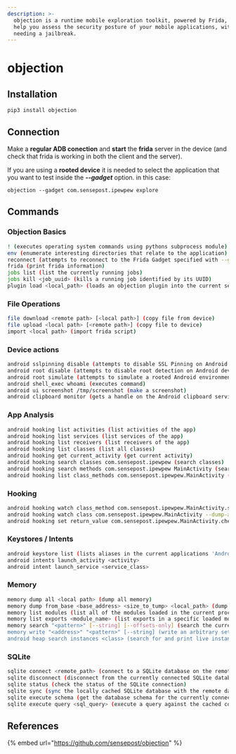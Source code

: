 ```yaml
---
description: >-
  objection is a runtime mobile exploration toolkit, powered by Frida, built to
  help you assess the security posture of your mobile applications, without
  needing a jailbreak.
---
```


# objection

## Installation

```
pip3 install objection
```

## Connection

Make a **regular ADB conection** and **start** the **frida** server in the device (and check that frida is working in both the client and the server).

If you are using a **rooted device** it is needed to select the application that you want to test inside the _**--gadget**_ option. in this case:

```
objection --gadget com.sensepost.ipewpew explore
```

## Commands

### Objection Basics

```bash
! (executes operating system commands using pythons subprocess module)
env (enumerate interesting directories that relate to the application)
reconnect (attempts to reconnect to the Frida Gadget specified with --gadget on startup)
frida (print frida information)
jobs list (list the currently running jobs)
jobs kill <job_uuid> (kills a running job identified by its UUID)
plugin load <local_path> (loads an objection plugin into the current session)
```

### File Operations

```bash
file download <remote path> [<local path>] (copy file from device)
file upload <local path> [<remote path>] (copy file to device)
import <local path> (import frida script)
```

### Device actions

```bash
android sslpinning disable (attempts to disable SSL Pinning on Android devices)
android root disable (attempts to disable root detection on Android devices)
android root simulate (attempts to simulate a rooted Android environment)
android shell_exec whoami (executes command)
android ui screenshot /tmp/screenshot (make a screenshot)
android clipboard monitor (gets a handle on the Android clipboard service)
```

### App Analysis

```bash
android hooking list activities (list activities of the app)
android hooking list services (list services of the app)
android hooking list receivers (list receivers of the app)
android hooking list classes (list all classes)
android hooking get current_activity (get current activity)
android hooking search classes com.sensepost.ipewpew (search classes)
android hooking search methods com.sensepost.ipewpew MainActivity (search methods)
android hooking list class_methods com.sensepost.ipewpew.MainActivity (list declared methods of a class with their parameters)
```

### Hooking

```bash
android hooking watch class_method com.sensepost.ipewpew.MainActivity.sum --dump-args --dump-backtrace --dump-return (hook a method)
android hooking watch class com.sensepost.ipewpew.MainActivity --dump-args --dump-return (hook entire class)
android hooking set return_value com.sensepost.ipewpew.MainActivity.checkPin true (sets a methods return value to always be true/false)
```

### Keystores / Intents

```bash
android keystore list (lists aliases in the current applications 'AndroidKeyStore' KeyStore)
android intents launch_activity <activity>
android intent launch_service <service_class>
```

### Memory

```bash
memory dump all <local path> (dump all memory)
memory dump from_base <base_address> <size_to_tump> <local_path> (dump part of the memory)
memory list modules (list all of the modules loaded in the current process)
memory list exports <module_name> (list exports in a specific loaded module)
memory search "<pattern>" [--string] [--offsets-only] (search the current processes' heap for a pattern)
memory write "<address>" "<pattern>" [--string] (write an arbitrary set of bytes to an address in memory)
android heap search instances <class> (search for and print live instances of a specific Java class)
```

### SQLite

```bash
sqlite connect <remote_path> (connect to a SQLite database on the remote device)
sqlite disconnect (disconnect from the currently connected SQLite database file)
sqlite status (check the status of the SQLite connection)
sqlite sync (sync the locally cached SQLite database with the remote database)
sqlite execute schema (get the database schema for the currently connected SQLite database)
sqlite execute query <sql_query> (execute a query against the cached copy of the connected SQLite database)
```

## References

{% embed url="https://github.com/sensepost/objection" %}
